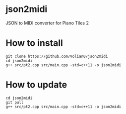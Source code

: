 # json2midi
JSON to MIDI converter for Piano Tiles 2
# How to install
`git clone https://github.com/Volian0/json2midi`  
`cd json2midi`  
`g++ src/pt2.cpp src/main.cpp -std=c++11 -o json2midi`  
# How to update
`cd json2midi`  
`git pull`  
`g++ src/pt2.cpp src/main.cpp -std=c++11 -o json2midi`  
